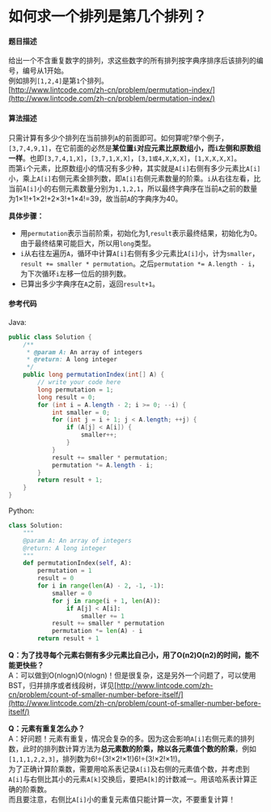 # 如何求一个排列是第几个排列？

#### 题目描述

给出一个不含重复数字的排列，求这些数字的所有排列按字典序排序后该排列的编号，编号从1开始。\
例如排列`[1,2,4]`是第`1`个排列。\
[http://www.lintcode.com/zh-cn/problem/permutation-index/](http://www.lintcode.com/zh-cn/problem/permutation-index/)

#### 算法描述

只需计算有多少个排列在当前排列`A`的前面即可。如何算呢?举个例子，`[3,7,4,9,1]`，在它前面的必然是**某位置`i`对应元素比原数组小，而`i`左侧和原数组一样**。也即`[3,7,4,1,X]`，`[3,7,1,X,X]`，`[3,1或4,X,X,X]`，`[1,X,X,X,X]`。\
而第`i`个元素，比原数组小的情况有多少种，其实就是`A[i]`右侧有多少元素比`A[i]`小，乘上`A[i]`右侧元素全排列数，即`A[i]`右侧元素数量的阶乘。`i`从右往左看，比当前`A[i]`小的右侧元素数量分别为`1,1,2,1`，所以最终字典序在当前`A`之前的数量为1×1!+1×2!+2×3!+1×4!=39，故当前`A`的字典序为40。

**具体步骤：**

* 用`permutation`表示当前阶乘，初始化为1,`result`表示最终结果，初始化为0。由于最终结果可能巨大，所以用`long`类型。
* `i`从右往左遍历`A`，循环中计算`A[i]`右侧有多少元素比`A[i]`小，计为`smaller`，`result += smaller * permutation`。之后`permutation *= A.length - i`，为下次循环`i`左移一位后的排列数。
* 已算出多少字典序在`A`之前，返回`result+1`。

#### 参考代码

Java:

```java
public class Solution {
    /**
     * @param A: An array of integers
     * @return: A long integer
     */
    public long permutationIndex(int[] A) {
        // write your code here
        long permutation = 1;
        long result = 0;
        for (int i = A.length - 2; i >= 0; --i) {
            int smaller = 0;
            for (int j = i + 1; j < A.length; ++j) {
                if (A[j] < A[i]) {
                    smaller++;
                }
            }
            result += smaller * permutation;
            permutation *= A.length - i;
        }
        return result + 1;
    }
}
```

Python:

```python
class Solution:
    """
    @param A: An array of integers
    @return: A long integer
    """
    def permutationIndex(self, A):
        permutation = 1
        result = 0
        for i in range(len(A) - 2, -1, -1):
            smaller = 0
            for j in range(i + 1, len(A)):
                if A[j] < A[i]:
                    smaller += 1
            result += smaller * permutation
            permutation *= len(A) - i
        return result + 1
```

**Q：为了找寻每个元素右侧有多少元素比自己小，用了O(n2)O(n2)的时间，能不能更快些？**\
A：可以做到O(nlogn)O(nlogn)！但是很复杂，这是另外一个问题了，可以使用BST，归并排序或者线段树，详见[http://www.lintcode.com/zh-cn/problem/count-of-smaller-number-before-itself/](http://www.lintcode.com/zh-cn/problem/count-of-smaller-number-before-itself/)

**Q：元素有重复怎么办？**\
A：好问题！元素有重复，情况会复杂的多。因为这会影响`A[i]`右侧元素的排列数，此时的排列数计算方法为**总元素数的阶乘，除以各元素值个数的阶乘**，例如`[1,1,1,2,2,3]`，排列数为6!÷(3!×2!×1!)6!÷(3!×2!×1!)。\
为了正确计算阶乘数，需要用哈系表记录`A[i]`及右侧的元素值个数，并考虑到`A[i]`与右侧比其小的元素`A[k]`交换后，要把`A[k]`的计数减一。用该哈系表计算正确的阶乘数。\
而且要注意，右侧比`A[i]`小的重复元素值只能计算一次，不要重复计算！
